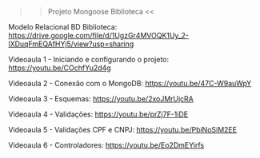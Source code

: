 >> Projeto Mongoose Biblioteca <<

Modelo Relacional BD Biblioteca: https://drive.google.com/file/d/1UgzGr4MVOQK1Uy_2-lXDuqFmEQAfHYj5/view?usp=sharing

Videoaula 1 - Iniciando e configurando o projeto: https://youtu.be/COchfYu2d4g

Videoaula 2 - Conexão com o MongoDB: https://youtu.be/47C-W9auWpY

Videoaula 3 - Esquemas: https://youtu.be/2xoJMrUjcRA

Videoaula 4 - Validações: https://youtu.be/prZj7F-1iDE

Videoaula 5 - Validações CPF e CNPJ: https://youtu.be/PbiNoSiM2EE

Videoaula 6 - Controladores: https://youtu.be/Eo2DmEYirfs
